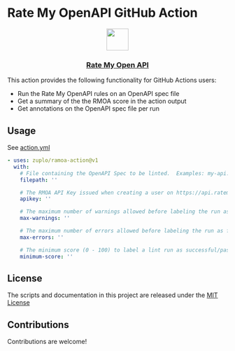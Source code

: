 # Rate My OpenAPI GitHub Action

<p align="center">
  <a href="https://ratemyopenapi.com/">
    <img src="https://cdn.zuplo.com/static/logos/logo.svg" height="50">
    <h3 align="center">Rate My Open API</h3>
  </a>
</p>

This action provides the following functionality for GitHub Actions users:

- Run the Rate My OpenAPI rules on an OpenAPI spec file
- Get a summary of the the RMOA score in the action output
- Get annotations on the OpenAPI spec file per run

## Usage

See [action.yml](action.yml)

<!-- start usage -->

```yaml
- uses: zuplo/ramoa-action@v1
  with:
    # File containing the OpenAPI Spec to be linted.  Examples: my-api.oas.json, api-spec.yaml
    filepath: ''

    # The RMOA API Key issued when creating a user on https://api.ratemyopenapi.com/docs
    apikey: ''

    # The maximum number of warnings allowed before labeling the run as failed. Default is 5.
    max-warnings: ''

    # The maximum number of errors allowed before labeling the run as failed. Default is 0.
    max-errors: ''

    # The minimum score (0 - 100) to label a lint run as successful/passing. Default is 80.
    minimum-score: ''
```

<!-- end usage -->

## License

The scripts and documentation in this project are released under the
[MIT License](LICENSE)

## Contributions

Contributions are welcome!
